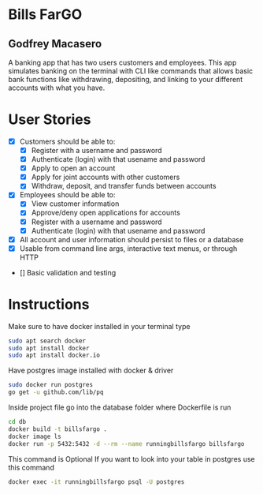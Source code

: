# Bills FarGO
## Godfrey Macasero
A banking app that has two users customers and employees. 
This app simulates banking on the terminal with CLI like commands that allows basic bank functions like withdrawing, depositing, and linking to your different accounts with what you have.

# User Stories
- [x] Customers should be able to:
    - [x] Register with a username and password
    - [x] Authenticate (login) with that usename and password
    - [x] Apply to open an account
    - [x] Apply for joint accounts with other customers
    - [x] Withdraw, deposit, and transfer funds between accounts
- [x] Employees should be able to:
    - [x] View customer information
    - [x] Approve/deny open applications for accounts
    - [x] Register with a username and password
    - [x] Authenticate (login) with that usename and password
- [x] All account and user information should persist to files or a database
- [x] Usable from command line args, interactive text menus, or through HTTP
- [] Basic validation and testing


# Instructions
Make sure to have docker installed in your terminal type
```bash
sudo apt search docker
sudo apt install docker
sudo apt install docker.io
```
Have postgres image installed with docker & driver
```bash
sudo docker run postgres
go get -u github.com/lib/pq
```
Inside project file go into the database folder where Dockerfile is run
```bash
cd db
docker build -t billsfargo .
docker image ls
docker run -p 5432:5432 -d --rm --name runningbillsfargo billsfargo
```

This command is Optional
If you want to look into your table in postgres use this command
```bash
docker exec -it runningbillsfargo psql -U postgres
```
